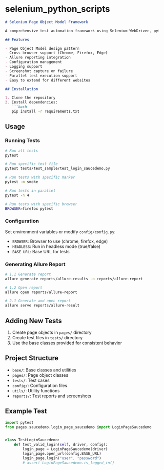 # selenium_python_scripts

```markdown
# Selenium Page Object Model Framework

A comprehensive test automation framework using Selenium WebDriver, pytest, and Allure reporting.

## Features

- Page Object Model design pattern
- Cross-browser support (Chrome, Firefox, Edge)
- Allure reporting integration
- Configuration management
- Logging support
- Screenshot capture on failure
- Parallel test execution support
- Easy to extend for different websites

## Installation

1. Clone the repository
2. Install dependencies:
   ```bash
   pip install -r requirements.txt
   ```

## Usage

### Running Tests

```bash
# Run all tests
pytest

# Run specific test file
pytest tests/test_sample/test_login_saucedemo.py

# Run tests with specific marker
pytest -m smoke

# Run tests in parallel
pytest -n 4

# Run tests with specific browser
BROWSER=firefox pytest
```

### Configuration

Set environment variables or modify `config/config.py`:

- `BROWSER`: Browser to use (chrome, firefox, edge)
- `HEADLESS`: Run in headless mode (true/false)
- `BASE_URL`: Base URL for tests

### Generating Allure Report

```bash
# 1.1 Generate report
allure generate reports/allure-results -o reports/allure-report

# 1.2 Open report
allure open reports/allure-report

# 2.1 Generate and open report
allure serve reports/allure-result
```

## Adding New Tests

1. Create page objects in `pages/` directory
2. Create test files in `tests/` directory
3. Use the base classes provided for consistent behavior

## Project Structure

- `base/`: Base classes and utilities
- `pages/`: Page object classes
- `tests/`: Test cases
- `config/`: Configuration files
- `utils/`: Utility functions
- `reports/`: Test reports and screenshots

## Example Test

```python
import pytest
from pages.saucedemo.login_page_saucedemo import LoginPageSaucedemo


class TestLoginSaucedemo:
    def test_valid_login(self, driver, config):
        login_page = LoginPageSaucedemo(driver)
        login_page.open_url(config.BASE_URL)
        login_page.login("user", "password")
        # assert LoginPageSaucedemo.is_logged_in()
```
```